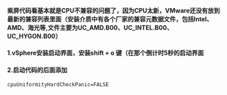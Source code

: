 #### 紫屏代码看基本就是CPU不兼容的问题了，因为CPU太新，VMware还没有放到最新的兼容列表里面（安装介质中有各个厂家的兼容元数据文件，包括Intel、AMD、海光等,文件主要为UC_AMD.B00、UC_INTEL.B00、UC_HYGON.B00）

#### 1.vSphere安装启动界面，安装shift + o 键（在那个倒计时5秒的启动界面

#### 2.启动代码的后面添加
```
cpuUniformityHardCheckPanic=FALSE
```